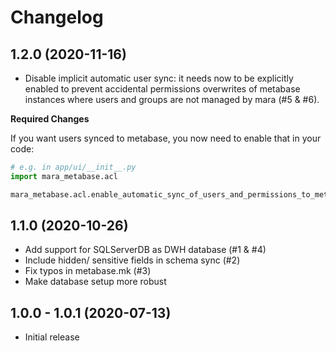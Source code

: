 # Changelog

## 1.2.0 (2020-11-16)

- Disable implicit automatic user sync: it needs now to be explicitly enabled to prevent
  accidental permissions overwrites of metabase instances where users and groups are not
  managed by mara (#5 & #6).

**Required Changes**

If you want users synced to metabase, you now need to enable that in your code:

```python
# e.g. in app/ui/__init__.py 
import mara_metabase.acl

mara_metabase.acl.enable_automatic_sync_of_users_and_permissions_to_metabase()
```

## 1.1.0 (2020-10-26)

- Add support for SQLServerDB as DWH database (#1 & #4)
- Include hidden/ sensitive fields in schema sync (#2)
- Fix typos in metabase.mk (#3)
- Make database setup more robust



## 1.0.0 - 1.0.1 (2020-07-13)

- Initial release

